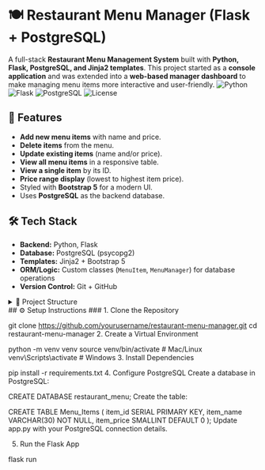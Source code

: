 # 🍽️ Restaurant Menu Manager (Flask + PostgreSQL)
A full-stack **Restaurant Menu Management System** built with **Python, Flask, PostgreSQL, and Jinja2 templates**. This project started as a **console application** and was extended into a **web-based manager dashboard** to make managing menu items more interactive and user-friendly.
![Python](https://img.shields.io/badge/Python-3.10-blue.svg)
![Flask](https://img.shields.io/badge/Flask-2.3-green.svg)
![PostgreSQL](https://img.shields.io/badge/PostgreSQL-15-blue.svg)
![License](https://img.shields.io/badge/License-MIT-yellow.svg)
## 🚀 Features
- **Add new menu items** with name and price.
- **Delete items** from the menu.
- **Update existing items** (name and/or price).
- **View all menu items** in a responsive table.
- **View a single item** by its ID.
- **Price range display** (lowest to highest item price).
- Styled with **Bootstrap 5** for a modern UI.
- Uses **PostgreSQL** as the backend database.

## 🛠️ Tech Stack
- **Backend:** Python, Flask  
- **Database:** PostgreSQL (psycopg2)  
- **Templates:** Jinja2 + Bootstrap 5  
- **ORM/Logic:** Custom classes (`MenuItem`, `MenuManager`) for database operations  
- **Version Control:** Git + GitHub  

<details>
  <summary>📂 Project Structure</summary>

restaurant_menu/
├── app.py # Flask application entry point
├── menu_item.py # MenuItem class (save, update, delete)
├── menu_manager.py # MenuManager class (get_by_name, all_items)
├── templates/ # Jinja2 templates
│ ├── base.html # Common layout (Bootstrap)
│ ├── index.html # Home page
│ ├── menu.html # Restaurant menu table
│ ├── add_item.html # Add item form
│ ├── update_item.html # Update item form
│ ├── view_item.html # Single item details
└── static/ # (Optional) CSS/JS assets

</details>
## ⚙️ Setup Instructions
### 1. Clone the Repository

git clone https://github.com/yourusername/restaurant-menu-manager.git
cd restaurant-menu-manager
2. Create a Virtual Environment

python -m venv venv
source venv/bin/activate  # Mac/Linux
venv\Scripts\activate     # Windows
3. Install Dependencies

pip install -r requirements.txt
4. Configure PostgreSQL
Create a database in PostgreSQL:

CREATE DATABASE restaurant_menu;
Create the table:

CREATE TABLE Menu_Items (
    item_id SERIAL PRIMARY KEY,
    item_name VARCHAR(30) NOT NULL,
    item_price SMALLINT DEFAULT 0
);
Update app.py with your PostgreSQL connection details.

5. Run the Flask App

flask run



